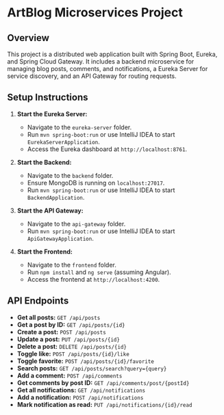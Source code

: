 # ArtBlog Microservices Project

## Overview
This project is a distributed web application built with Spring Boot, Eureka, and Spring Cloud Gateway. It includes a backend microservice for managing blog posts, comments, and notifications, a Eureka Server for service discovery, and an API Gateway for routing requests.

## Setup Instructions
1. **Start the Eureka Server:**
   - Navigate to the `eureka-server` folder.
   - Run `mvn spring-boot:run` or use IntelliJ IDEA to start `EurekaServerApplication`.
   - Access the Eureka dashboard at `http://localhost:8761`.

2. **Start the Backend:**
   - Navigate to the `backend` folder.
   - Ensure MongoDB is running on `localhost:27017`.
   - Run `mvn spring-boot:run` or use IntelliJ IDEA to start `BackendApplication`.

3. **Start the API Gateway:**
   - Navigate to the `api-gateway` folder.
   - Run `mvn spring-boot:run` or use IntelliJ IDEA to start `ApiGatewayApplication`.

4. **Start the Frontend:**
   - Navigate to the `frontend` folder.
   - Run `npm install` and `ng serve` (assuming Angular).
   - Access the frontend at `http://localhost:4200`.

## API Endpoints
- **Get all posts:** `GET /api/posts`
- **Get a post by ID:** `GET /api/posts/{id}`
- **Create a post:** `POST /api/posts`
- **Update a post:** `PUT /api/posts/{id}`
- **Delete a post:** `DELETE /api/posts/{id}`
- **Toggle like:** `POST /api/posts/{id}/like`
- **Toggle favorite:** `POST /api/posts/{id}/favorite`
- **Search posts:** `GET /api/posts/search?query={query}`
- **Add a comment:** `POST /api/comments`
- **Get comments by post ID:** `GET /api/comments/post/{postId}`
- **Get all notifications:** `GET /api/notifications`
- **Add a notification:** `POST /api/notifications`
- **Mark notification as read:** `PUT /api/notifications/{id}/read`
